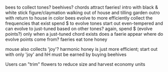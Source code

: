 bees to collect tones? beehives?
chords attract faeries!
intro with black & white stick figure/claymation walking out of house and tilling garden
outro with return to house in color
bees evolve to more efficiently collect the frequencies that exist
spend $ to evolve
tones start out even-tempered and can evolve to just-tuned based on other tones?
again, spend $ (evolve points?) 
only when a just-tuned chord exists does a faerie appear
where do evolve points come from?
faeries eat tone honey

mouse also collects 'joy'? harmonic honey is just more efficient; start out with only 'joy'
  and hH must be earned by buying beehives

Users can "trim" flowers to reduce size and harvest economy units
